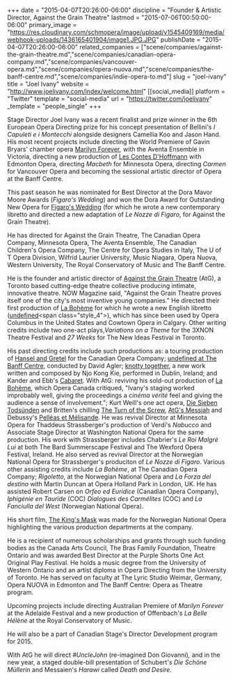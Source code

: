 +++
date = "2015-04-07T20:26:00-06:00"
discipline = "Founder & Artistic Director, Against the Grain Theatre"
lastmod = "2015-07-06T00:50:00-06:00"
primary_image = "https://res.cloudinary.com/schmopera/image/upload/v1545409169/media/webhook-uploads/1436165401904/image1.JPG.JPG"
publishDate = "2015-04-07T20:26:00-06:00"
related_companies = ["scene/companies/against-the-grain-theatre.md","scene/companies/canadian-opera-company.md","scene/companies/vancouver-opera.md","scene/companies/opera-nuova.md","scene/companies/the-banff-centre.md","scene/companies/indie-opera-to.md"]
slug = "joel-ivany"
title = "Joel Ivany"
website = "http://www.joelivany.com/index/welcome.html"
[[social_media]]
platform = "Twitter"
template = "social-media"
url = "https://twitter.com/joelivany"
_template = "people_single"
+++

Stage Director Joel Ivany was a recent finalist and prize winner in the 6th European Opera Directing prize for his concept presentation of Bellini's _I Capuleti e i Montecchi_ alongside designers Camellia Koo and Jason Hand. His most recent projects include directing the World Premiere of Gavin Bryars' chamber opera [Marilyn Forever](http://www.joelivany.com/index/Marilyn_Forever.html "Marilyn_Forever.html")_,_ with the Aventa Ensemble in Victoria, directing a new production of [Les Contes D'Hoffmann](http://www.joelivany.com/index/contes_dhoffmann.html "contes_dhoffmann.html") with Edmonton Opera, directing _Macbeth_ for Minnesota Opera, directing _Carmen_ for Vancouver Opera and becoming the sessional artistic director of Opera at the Banff Centre.  

This past season he was nominated for Best Director at the Dora Mavor Moore Awards (_Figaro's Wedding_) and won the Dora Award for Outstanding New Opera for [Figaro's Wedding](http://www.againstthegraintheatre.com/shows/figaro "http://www.againstthegraintheatre.com/shows/figaro") (for which he wrote a new contemporary libretto and directed a new adaptation of _Le Nozze di Figaro_, for Against the Grain Theatre).

He has directed for Against the Grain Theatre, The Canadian Opera Company, Minnesota Opera, The Aventa Ensemble, The Canadian Children's Opera Company, The Centre for Opera Studies in Italy, The U of T Opera Division, Wilfrid Laurier University, Music Niagara, Opera Nuova, Western University, The Royal Conservatory of Music and The Banff Centre.  

<span class="style_2">He is the founder and artistic director of </span>[Against the Grain Theatre](http://www.againstthegraintheatre.com/ "http://www.againstthegraintheatre.com") (AtG), a Toronto based cutting-edge theatre collective producing intimate, innovative theatre. NOW Magazine said<span class="style_3">, "Against the Grain Theatre proves itself one of the city's most inventive young companies." He directed their first</span> production of [La Bohème](http://www.againstthegraintheatre.com/index/La_Boheme.html "http://www.againstthegraintheatre.com/index/La_Boheme.html") for which he wrote a new English libretto <span class="style_4">(</span>[undefined](http://www.againstthegraintheatre.com/ "http://www.againstthegraintheatre.com")<span class="style_4">), which has since been used by Opera Columbus in the United States and Cowtown Opera in Calgary. </span>Other writing credits include two one-act plays,_Variations on a Theme_ for the 3XNON Theatre Festival and _27 Weeks_ for The New Ideas Festival in Toronto.  

His past directing credits include such productions as: a touring production of [Hansel and Gretel](http://www.joelivany.com/index/UncleJohn.html "UncleJohn.html") for the Canadian Opera Company; [undefined at The Banff Centre](http://www.joelivany.com/index/cosi_fan_tutte.html "cosi_fan_tutte.html"), conducted by David Agler; [knotty together](http://www.joelivany.com/index/Carmen.html "Carmen.html"), a new work written and composed by Njo Kong Kie, performed in Dublin, Ireland; and Kander and Ebb's [Cabaret](http://www.joelivany.com/index/AtGs_Messiah.html "AtGs_Messiah.html")_._ With AtG: reviving his sold-out production of [La Bohème](http://www.joelivany.com/index/la_boheme-remount.html "la_boheme-remount.html")_,_ which Opera Canada critiqued, "Ivany's staging worked improbably well, giving the proceedings a _cinéma vérité_ feel and giving the audience a sense of involvement."; Kurt Weill's one act opera, [Die Sieben Todsünden](http://www.joelivany.com/index/the_7_deadly_sins.html "the_7_deadly_sins.html") and Britten's chilling [The Turn of the Screw](http://www.joelivany.com/index/turn_of_the_screw.html "turn_of_the_screw.html"), [AtG's Messiah](http://www.joelivany.com/index/AtGs_Messiah.html "AtGs_Messiah.html") and Debussy's [Pelléas et Mélisande](http://www.joelivany.com/index/pelleas_et_melisande.html "pelleas_et_melisande.html")_._ He was revival Director at Minnesota Opera for Thaddeus Strassberger's production of Verdi's _Nabucco_ and Associate Stage Director at Washington National Opera for the same production. His work with Strassberger includes Chabrier's _Le Roi Malgré Lui_ at both The Bard Summerscape Festival and The Wexford Opera Festival, Ireland. He also served as revival Director at the Norwegian National Opera for Strassberger's produciton of _Le Nozze di Figaro_. Various other assisting credits include _La Bohème_, at The Canadian Opera Company; _Rigoletto_, at the Norwegian National Opera and _La Forza del destino_ with Martin Duncan at Opera Holland Park in London, UK. He has assisted Robert Carsen on _Orfeo ed Euridice_ (Canadian Opera Company), _Iphigénie en Tauride_ (COC) _Dialogues des Carmélites_ (COC) and _La Fanciulla del West_ (Norwegian National Opera).

His short film, [The King's Mask](https://vimeo.com/73017619 "https://vimeo.com/73017619") was made for the Norwegian National Opera highlighting the various production departments at the company.  

He is a recipient of numerous scholarships and grants through such funding bodies as the Canada Arts Council, The Bras Family Foundation, Theatre Ontario and was awarded Best Director at the Purple Shorts One Act Original Play Festival. He holds a music degree from the University of Western Ontario and an artist diploma in Opera Directing from the University of Toronto. He has served on faculty at The Lyric Studio Weimar, Germany, Opera NUOVA in Edmonton and The Banff Centre: Opera as Theatre program.  

Upcoming projects include directing Australian Premiere of _Marilyn Forever_ at the Adelaide Festival and a new production of Offenbach's _La Belle Hélène_ at the Royal Conservatory of Music.  

He will also be a part of Canadian Stage's Director Development program for 2015.  

With AtG he will direct _#UncleJohn_ (re-imagined Don Giovanni)_,_ and in the new year, a staged double-bill presentation of Schubert's _Die Schöne Müllerin_ and Messaien's _Harawi_ called _Death and Desire_.
